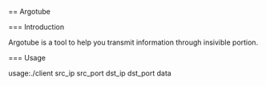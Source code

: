 == Argotube

=== Introduction

Argotube is a tool to help you transmit information through insivible portion.

=== Usage

usage:./client src_ip src_port dst_ip dst_port data





